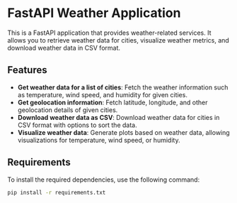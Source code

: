 # FastAPI Weather Application

This is a FastAPI application that provides weather-related services. It allows you to retrieve weather data for cities, visualize weather metrics, and download weather data in CSV format.

## Features

- **Get weather data for a list of cities**: Fetch the weather information such as temperature, wind speed, and humidity for given cities.
- **Get geolocation information**: Fetch latitude, longitude, and other geolocation details of given cities.
- **Download weather data as CSV**: Download weather data for cities in CSV format with options to sort the data.
- **Visualize weather data**: Generate plots based on weather data, allowing visualizations for temperature, wind speed, or humidity.

## Requirements

To install the required dependencies, use the following command:

```bash
pip install -r requirements.txt
